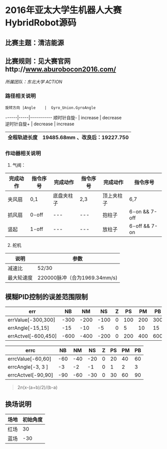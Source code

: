 
# 2016年亚太大学生机器人大赛HybridRobot源码

## 比赛主题：清洁能源
## 比赛规则：见大赛官网http://www.aburobocon2016.com/

*所属团队：东北大学 ACTION*

### 路径相关说明

    旋转方向 |Angle    |  Gyro_Union.GyroAngle 
  ------|-----|-----------
  顺时针自旋- | increase | decrease   
  逆时针自旋+ | decrease | increase


全程轨迹长度|19485.68mm   、改良后：19227.750
---|---

### 作动器相关说明
1. 气阀：

完成动作|指令序号|完成动作|指令序号|完成动作|指令序号
---|---|---|---|---|---
夹风扇 |0,1|底盘夹柱子|2,3|顶上夹柱子 |6,7|
抓风扇  |0-off| ---|--- | 抱柱子 | 6-on  &&  7-off
竖起 |1-off|--- | ---|放柱子|  6-off &&  7-on  

    
    
 

2. 舵机

说明|参数
---|---
减速比 |52/30
最大轮速度 |   220000脉冲（合为1969.34mm/s)




## 模糊PID控制的误差范围限制 

 err|NB  | NM   | NS   | Z  | PS  | PM   |PB  
---|---|---|---|---|---|---|---
errValue[-300,300]| -300 |-200 | -100|  0 |  100|  200|  300   
errAngle[-15,15]|  -15|  -10|     -5|    0|    5|    10|   15  
errActvel[-600,450]| -600 |-400|  -200 | 0 |  200|  400|  600

 errc|NB  | NM   | NS   | Z  | PS  | PM   |PB  
 ---|---|---|---|---|---|---|---
errcValue[-60,60]| -60|   -40 |  -20 |  0 |  20 |  40 |  60  
errcAngle[-3, 3 ]|  -3    |-2    |-1   | 0 |  1   | 2 |   3  
errcActvel[-90,90]|-90  | -60  | -30  | 0   |30  | 60   |90


> 2*n*(x-(a+b)/2)/(b-a)


## 换场说明
场地|   初始角度   
---|---
红场|30  
蓝场|-30
